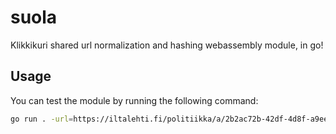 # suola
Klikkikuri shared url normalization and hashing webassembly module, in go!

## Usage
You can test the module by running the following command:

```sh
go run . -url=https://iltalehti.fi/politiikka/a/2b2ac72b-42df-4d8f-a9ee-7e731216d880 -sign
```
